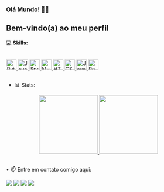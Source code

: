 ### Olá Mundo! 👋🏼
## Bem-vindo(a) ao meu perfil  

💻 **Skills:**
<div style="display: inline_block"><br>
  <a href="#">
    <img height="28" src="https://img.shields.io/badge/Python-14354C?style=for-the-badge&logo=python&logoColor=white" alt="Python">
    <img height="28" src="https://img.shields.io/badge/Java-ED8B00?style=for-the-badge&logo=openjdk&logoColor=white" alt="Java">
    <img height="28" src="https://img.shields.io/badge/Spring-6DB33F?style=for-the-badge&logo=spring&logoColor=white" alt="Spring">
    <img height="28" src="https://img.shields.io/badge/MySQL-00000F?style=for-the-badge&logo=mysql&logoColor=white" alt="MySQL">
    <img height="28" src="https://img.shields.io/badge/HTML5-E34F26?style=for-the-badge&logo=html5&logoColor=white" alt="HTML5">
    <img height="28" src="https://img.shields.io/badge/CSS3-1572B6?style=for-the-badge&logo=css3&logoColor=white" alt="CSS3">
    <img height="28" src="https://img.shields.io/badge/JavaScript-F7DF1E?style=for-the-badge&logo=javascript&logoColor=black" alt="JavaScript">
    <img height="28" src="https://img.shields.io/badge/React-20232A?style=for-the-badge&logo=react&logoColor=61DAFB" alt="React">
  </a>
</div>

##


- 📊 Stats:

<div align="center">
  <a href="https://github.com/TaryNascimento">
    <img height="160em" src="https://github-readme-stats.vercel.app/api?username=TaryNascimento&show_icons=true&theme=dark&include_all_commits=true&count_private=true"/>
    <img height="160em" src="https://github-readme-stats.vercel.app/api/top-langs/?username=TaryNascimento&layout=compact&langs_count=7&theme=dark"/>
  </a>
</div>

##

• 📫 Entre em contato comigo aqui:
<div> 
  <a href="https://instagram.com/tarynasc" target="_blank"><img src="https://img.shields.io/badge/-Instagram-%23E4405F?style=for-the-badge&logo=instagram&logoColor=white" target="_blank"></a> 
  <a href="mailto:tary.junior47@gmail.com"><img src="https://img.shields.io/badge/-Gmail-%23333?style=for-the-badge&logo=gmail&logoColor=white" target="_blank"></a>
  <a href="https://www.linkedin.com/in/tarynascimento/" target="_blank"><img src="https://img.shields.io/badge/-LinkedIn-%230077B5?style=for-the-badge&logo=linkedin&logoColor=white" target="_blank"></a>
  <a href="https://wa.me/5581984417364" target="_blank"><img src="https://img.shields.io/badge/WhatsApp-25D366?style=for-the-badge&logo=whatsapp&logoColor=white" target="_blank"></a> 
</div>
